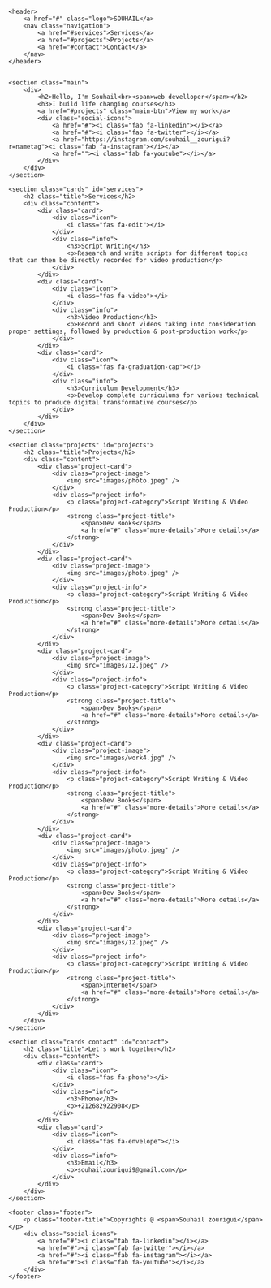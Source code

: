 <!DOCTYPE html>
<html lang="en">
<head>
    <meta charset="UTF-8">
    <meta http-equiv="X-UA-Compatible" content="IE=edge">
    <meta name="viewport" content="width=device-width, initial-scale=1.0">
    <link rel="stylesheet" href="https://cdnjs.cloudflare.com/ajax/libs/font-awesome/5.15.4/css/all.min.css">
    <link rel="stylesheet" href="style.css">
    <title>SOUHAIL ZOURIGUI</title>
</head>
<body>

    <header>
        <a href="#" class="logo">SOUHAIL</a>
        <nav class="navigation">
            <a href="#services">Services</a>
            <a href="#projects">Projects</a>
            <a href="#contact">Contact</a>
        </nav>
    </header>


    <section class="main">
        <div>
            <h2>Hello, I'm Souhail<br><span>web develloper</span></h2>
            <h3>I build life changing courses</h3>
            <a href="#projects" class="main-btn">View my work</a>
            <div class="social-icons">
                <a href="#"><i class="fab fa-linkedin"></i></a>
                <a href="#"><i class="fab fa-twitter"></i></a>
                <a href="https://instagram.com/souhail__zourigui?r=nametag"><i class="fab fa-instagram"></i></a>
                <a href=""><i class="fab fa-youtube"></i></a>
            </div>
        </div>
    </section>

    <section class="cards" id="services">
        <h2 class="title">Services</h2>
        <div class="content">
            <div class="card">
                <div class="icon">
                    <i class="fas fa-edit"></i>
                </div>
                <div class="info">
                    <h3>Script Writing</h3>
                    <p>Research and write scripts for different topics that can then be directly recorded for video production</p>
                </div>
            </div>
            <div class="card">
                <div class="icon">
                    <i class="fas fa-video"></i>
                </div>
                <div class="info">
                    <h3>Video Production</h3>
                    <p>Record and shoot videos taking into consideration proper settings, followed by production & post-production work</p>
                </div>
            </div>
            <div class="card">
                <div class="icon">
                    <i class="fas fa-graduation-cap"></i>
                </div>
                <div class="info">
                    <h3>Curriculum Development</h3>
                    <p>Develop complete curriculums for various technical topics to produce digital transformative courses</p>
                </div>
            </div>
        </div>
    </section>

    <section class="projects" id="projects">
        <h2 class="title">Projects</h2>
        <div class="content">
            <div class="project-card">
                <div class="project-image">
                    <img src="images/photo.jpeg" />
                </div>
                <div class="project-info">
                    <p class="project-category">Script Writing & Video Production</p>
                    <strong class="project-title">
                        <span>Dev Books</span>
                        <a href="#" class="more-details">More details</a>
                    </strong>
                </div>
            </div>
            <div class="project-card">
                <div class="project-image">
                    <img src="images/photo.jpeg" />
                </div>
                <div class="project-info">
                    <p class="project-category">Script Writing & Video Production</p>
                    <strong class="project-title">
                        <span>Dev Books</span>
                        <a href="#" class="more-details">More details</a>
                    </strong>
                </div>
            </div>
            <div class="project-card">
                <div class="project-image">
                    <img src="images/12.jpeg" />
                </div>
                <div class="project-info">
                    <p class="project-category">Script Writing & Video Production</p>
                    <strong class="project-title">
                        <span>Dev Books</span>
                        <a href="#" class="more-details">More details</a>
                    </strong>
                </div>
            </div>
            <div class="project-card">
                <div class="project-image">
                    <img src="images/work4.jpg" />
                </div>
                <div class="project-info">
                    <p class="project-category">Script Writing & Video Production</p>
                    <strong class="project-title">
                        <span>Dev Books</span>
                        <a href="#" class="more-details">More details</a>
                    </strong>
                </div>
            </div>
            <div class="project-card">
                <div class="project-image">
                    <img src="images/photo.jpeg" />
                </div>
                <div class="project-info">
                    <p class="project-category">Script Writing & Video Production</p>
                    <strong class="project-title">
                        <span>Dev Books</span>
                        <a href="#" class="more-details">More details</a>
                    </strong>
                </div>
            </div>
            <div class="project-card">
                <div class="project-image">
                    <img src="images/12.jpeg" />
                </div>
                <div class="project-info">
                    <p class="project-category">Script Writing & Video Production</p>
                    <strong class="project-title">
                        <span>Internet</span>
                        <a href="#" class="more-details">More details</a>
                    </strong>
                </div>
            </div>
        </div>
    </section>

    <section class="cards contact" id="contact">
        <h2 class="title">Let's work together</h2>
        <div class="content">
            <div class="card">
                <div class="icon">
                    <i class="fas fa-phone"></i>
                </div>
                <div class="info">
                    <h3>Phone</h3>
                    <p>+212682922908</p>
                </div>
            </div>
            <div class="card">
                <div class="icon">
                    <i class="fas fa-envelope"></i>
                </div>
                <div class="info">
                    <h3>Email</h3>
                    <p>souhailzourigui9@gmail.com</p>
                </div>
            </div>
        </div>
    </section>
    
    <footer class="footer">
        <p class="footer-title">Copyrights @ <span>Souhail zourigui</span></p>
        <div class="social-icons">
            <a href="#"><i class="fab fa-linkedin"></i></a>
            <a href="#"><i class="fab fa-twitter"></i></a>
            <a href="#"><i class="fab fa-instagram"></i></a>
            <a href="#"><i class="fab fa-youtube"></i></a>
        </div>
    </footer>

</body>
</html>
